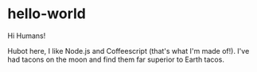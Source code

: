 # hello-world

Hi Humans!

Hubot here, I like Node.js and Coffeescript (that's what I'm made of!).
I've had tacons on the moon and find them far superior to Earth tacos.
